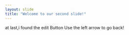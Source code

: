 ```yaml
---
layout: slide
title: "Welcome to our second slide!"
---
```

at last,i found the edit Button
Use the left arrow to go back!

